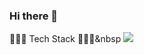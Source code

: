### Hi there 👋

<!--
**DevJihwan/DevJihwan** is a ✨ _special_ ✨ repository because its `README.md` (this file) appears on your GitHub profile.

Here are some ideas to get you started:

- 🔭 I’m currently working on ...
- 🌱 I’m currently learning ...
- 👯 I’m looking to collaborate on ...
- 🤔 I’m looking for help with ...
- 💬 Ask me about ...
- 📫 How to reach me: ...
- 😄 Pronouns: ...
- ⚡ Fun fact: ...
-->

👨🏻‍💻 Tech Stack 👨🏻‍💻&nbsp 
<img src="https://img.shields.io/badge/F16822?style=flat&logo=appveyor&logoColor=F16822"/>


